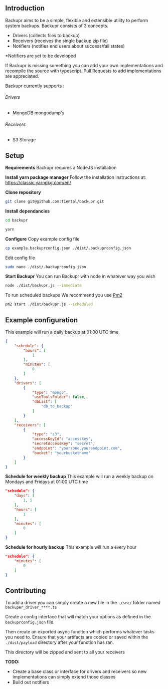 ## Introduction
Backupr aims to be a simple, flexible and extensible utility to perform system backups.
Backupr consists of 3 concepts.
- Drivers (collects files to backup)
- Receivers (receives the single backup zip file)
- Notifiers (notifies end users about success/fail states)

*Notifiers are yet to be developed

If Backupr is missing something you can add your own implementations and recompile the source with typescript. Pull Requests to add implementations are appreciated.

Backupr currently supports :
###### Drivers
- MongoDB mongodump's
###### Receivers
- S3 Storage

## Setup
**Requirements**
Backupr requires a NodeJS installation

**Install yarn package manager**
Follow the installation instructions at:
https://classic.yarnpkg.com/en/

**Clone repository**
```bash
git clone git@github.com:Tiental/backupr.git
```

**Install dependancies**
```bash
cd backupr
```
```bash
yarn
```

**Configure**
Copy example config file
```bash
cp example.backuprconfig.json ./dist/.backuprconfig.json
```
Edit config file
```bash
sudo nano ./dist/.backuprconfig.json
```

**Start Backupr**
You can run Backupr with node in whatever way you wish
```bash
node ./dist/backupr.js --immediate
```

To run scheduled backups We recommend you use [Pm2](https://pm2.keymetrics.io/)
```bash
pm2 start ./dist/backupr.js --scheduled
```

## Example configuration
This example will run a daily backup at 01:00 UTC time
```json
{
    "schedule": {
        "hours": [
            1
        ],
        "minutes": [
            0
        ]
    },
    "drivers": [
        {
            "type": "mongo",
            "useToolsFolder": false,
            "dbList": [
                "db_to_backup"
            ]
        }
    ],
    "receivers": [
        {
            "type": "s3",
            "accessKeyId": "accesskey",
            "secretAccessKey": "secret",
            "endpoint": "yourzone.yourendpoint.com",
            "bucket": "yourbucketname"
        }
    ]
}
```

**Schedule for weekly backup**
This example will run a weekly backup on Mondays and Fridays at 01:00 UTC time
```json
"schedule": {
    "days": [
        1, 5
    ],
    "hours": [
        1
    ],
    "minutes": [
        0
    ]
}
```

**Schedule for hourly backup**
This example will run a every hour
```json
"schedule": {
    "minutes": [
        0
    ]
}
```

## Contributing
To add a driver you can simply create a new file in the ```./src/``` folder named ```backuper_driver_****.ts```

Create a config interface that will match your options as defined in the  ```backuprconfig.json``` file.

Then create an exported async function which performs whatever tasks you need to. Ensure that your artifacts are copied or saved within the ```./dist/payload``` directory after your function has ran.

This directory will be zipped and sent to all your receivers

**TODO:**
- Create a base class or interface for drivers and receivers so new implementations can simply extend those classes
- Build out notifiers